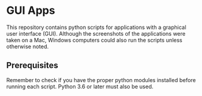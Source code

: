 # GUI Apps

This repository contains python scripts for applications with a graphical user interface (GUI).  Although the screenshots of the applications were taken on a Mac, Windows computers could also run the scripts unless otherwise noted.

## Prerequisites

Remember to check if you have the proper python modules installed before running each script.  Python 3.6 or later must also be used. 
